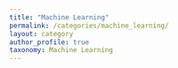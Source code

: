 ```yaml
---
title: "Machine Learning"
permalink: /categories/machine_learning/
layout: category
author_profile: true
taxonomy: Machine Learning
---
```


